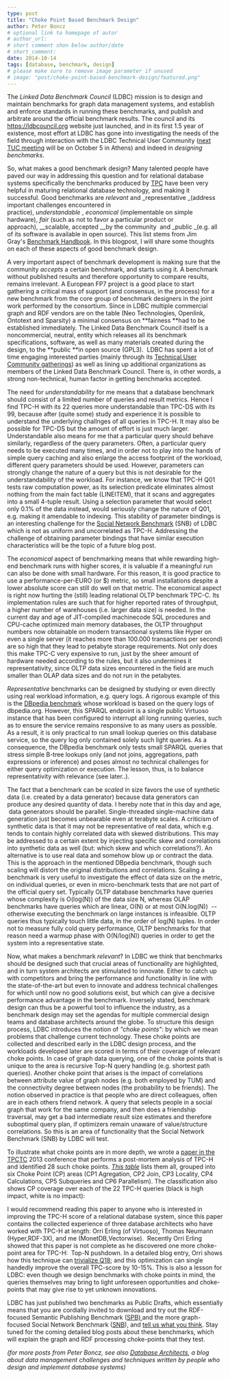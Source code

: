 ```yaml
---
type: post
title: "Choke Point Based Benchmark Design"
author: Peter Boncz
# optional link to homepage of autor
# author_url: 
# short comment shon below author/date
# short_comment:
date: 2014-10-14
tags: [database, benchmark, design]
# please make sure to remove image parameter if unused
# image: "post/choke-point-based-benchmark-design/featured.png" 
---
```



The *Linked Data Benchmark Council* (LDBC) mission is to design and
maintain benchmarks for graph data management systems, and establish and
enforce standards in running these benchmarks, and publish and arbitrate
around the official benchmark results. The council and its
https://ldbcouncil.org website just launched, and in its
first 1.5 year of existence, most effort at LDBC has gone into
investigating the needs of the field through interaction with the LDBC
Technical User Community
([next TUC meeting](/event/fifth-tuc-meeting) will be on October 5 in Athens) and indeed in *designing
benchmarks*.

So, what makes a good benchmark design? Many talented people have paved
our way in addressing this question and for relational database systems
specifically the benchmarks produced by [TPC](http://www.tpc.org/) have
been very helpful in maturing relational database technology, and making
it successful. Good benchmarks
are _relevant_ and _representative _(address important challenges
encountered in practice), _understandable_ , _economical_ (implementable
on simple hardware), _fair_ (such as not to favor a particular product
or approach), __scalable, accepted __by the
community  and _public _(e.g. all of its software is available in open
source). This list stems from Jim
Gray's [Benchmark Handbook](http://research.microsoft.com/en-us/um/people/gray/BenchmarkHandbook/TOC.htm). In this blogpost, I will share some thoughts on each of these aspects of good benchmark design.

A very important aspect of benchmark development is making sure that the
community *accepts* a certain benchmark, and starts using it. A
benchmark without published results and therefore opportunity to compare
results, remains irrelevant. A European FP7 project is a good place to
start gathering a critical mass of support (and consensus, in the
process) for a new benchmark from the core group of benchmark designers
in the joint work performed by the consortium. Since in LDBC multiple
commercial graph and RDF vendors are on the table (Neo Technologies,
Openlink, Ontotext and Sparsity) a minimal consensus on **fairness **had
to be established immediately. The Linked Data Benchmark Council itself
is a noncommercial, neutral, entity which releases all its benchmark
specifications, software, as well as many materials created during the
design, to the **public **in open source (GPL3).  LDBC has spent a lot
of time engaging interested parties (mainly through
its [Technical User Community gatherings](http://ldbcouncil.org/tags/tuc-meeting/)) as well as lining up additional organizations as
members of the Linked Data Benchmark Council. There is, in other words,
a strong non-technical, human factor in getting benchmarks accepted.

The need for *understandability* for me means that a database benchmark
should consist of a limited number of queries and result metrics. Hence
I find TPC-H with its 22 queries more understandable than TPC-DS with
its 99, because after (quite some) study and experience it is possible
to understand the underlying challnges of all queries in TPC-H. It may
also be possible for TPC-DS but the amount of effort is just much
larger. Understandable also means for me that a particular query should
behave similarly, regardless of the query parameters. Often, a
particular query needs to be executed many times, and in order not to
play into the hands of simple query caching and also enlarge the access
footprint of the workload, different query parameters should be used.
However, parameters can strongly change the nature of a query but this
is not desirable for the understandability of the workload. For
instance, we know that TPC-H Q01 tests raw computation power, as its
selection predicate eliminates almost nothing from the main fact table
(LINEITEM), that it scans and aggregates into a small 4-tuple result.
Using a selection parameter that would select only 0.1% of the data
instead, would seriously change the nature of Q01, e.g. making it
amendable to indexing. This stability of parameter bindings is an
interesting challenge for the [Social Network Benchmark](benchmarks/snb) (SNB) of LDBC which is not as uniform and
uncorrelated as TPC-H. Addressing the challenge of obtaining parameter
bindings that have similar execution characteristics will be the topic
of a future blog post.

The *economical* aspect of benchmarking means that while rewarding
high-end benchmark runs with higher scores, it is valuable if a
meaningful run can also be done with small hardware. For this reason, it
is good practice to use a performance-per-EURO (or $) metric, so small
installations despite a lower absolute score can still do well on that
metric. The economical aspect is right now hurting the (still) leading
relational OLTP benchmark TPC-C. Its implementation rules are such that
for higher reported rates of throughput, a higher number of warehouses
(i.e. larger data size) is needed. In the current day and age of
JIT-compiled machinecode SQL procedures and CPU-cache optimized main
memory databases, the OLTP throughput numbers now obtainable on modern
transactional systems like Hyper on even a single server (it reaches
more than 100.000 transactions per second) are so high that they lead to
petabyte storage requirements. Not only does this make TPC-C very
expensive to run, just by the sheer amount of hardware needed according
to the rules, but it also undermines it representativity, since OLTP
data sizes encountered in the field are much smaller than OLAP data
sizes and do not run in the petabytes.

*Representative* benchmarks can be designed by studying or even directly
using real workload information, e.g. query logs. A rigorous example of
this is the [DBpedia benchmark](http://aksw.org/Projects/DBPSB.html) whose
workload is based on the query logs of dbpedia.org. However, this SPARQL
endpoint is a single public Virtuoso instance that has been configured
to interrupt all long running queries, such as to ensure the service
remains responsive to as many users as possible. As a result, it is only
practical to run small lookup queries on this database service, so the
query log only contained solely such light queries. As a consequence,
the DBpedia benchmark only tests small SPARQL queries that stress simple
B-tree lookups only (and not joins, aggregations, path expressions or
inference) and poses almost no technical challenges for either query
optimization or execution. The lesson, thus, is to balance
representativity with relevance (see later..).

The fact that a benchmark can be *scaled* in size favors the use of
synthetic data (i.e. created by a data generator) because data
generators can produce any desired quantity of data. I hereby note that
in this day and age,  data generators should be parallel.
Single-threaded single-machine data generation just becomes unbearable
even at terabyte scales. A criticism of synthetic data is that it may
not be representative of real data, which e.g. tends to contain highly
correlated data with skewed distributions. This may be addressed to a
certain extent by injecting specific skew and correlations into
synthetic data as well (but: which skew and which correlations?). An
alternative is to use real data and somehow blow up or contract the
data. This is the approach in the mentioned DBpedia benchmark, though
such scaling will distort the original distributions and correlations.
Scaling a benchmark is very useful to investigate the effect of data
size on the metric, on individual queries, or even in micro-benchmark
tests that are not part of the official query set. Typically OLTP
database benchmarks have queries whose complexity is O(log(N)) of the
data size N, whereas OLAP benchmarks have queries which are linear, O(N)
or at most O(N.log(N))  -- otherwise executing the benchmark on large
instances is infeasible. OLTP queries thus typically touch little data,
in the order of log(N) tuples. In order not to measure fully cold query
performance, OLTP benchmarks for that reason need a warmup phase with
O(N/log(N)) queries in order to get the system into a representative
state.

Now, what makes a benchmark *relevant*? In LDBC we think that benchmarks
should be designed such that crucial areas of functionality are
highlighted, and in turn system architects are stimulated to innovate.
Either to catch up with competitors and bring the performance and
functionality in line with the state-of-the-art but even to innovate and
address technical challenges for which until now no good solutions
exist, but which can give a decisive performance advantage in the
benchmark. Inversely stated, benchmark design can thus be a powerful
tool to influence the industry, as a benchmark design may set the
agendas for multiple commercial design teams and database architects
around the globe. To structure this design process, LDBC introduces the
notion of *"choke points"*: by which we mean problems that challenge
current technology. These choke points are collected and described early
in the LDBC design process, and the workloads developed later are scored
in terms of their coverage of relevant choke points. In case of graph
data querying, one of the choke points that is unique to the area is
recursive Top-N query handling (e.g. shortest path queries). Another
choke point that arises is the impact of correlations between attribute
value of graph nodes (e.g. both employed by TUM) and the connectivity
degree between nodes (the probability to be friends). The notion
observed in practice is that people who are direct colleagues, often are
in each others friend network. A query that selects people in a social
graph that work for the same company, and then does a friendship
traversal, may get a bad intermediate result size estimates and
therefore suboptimal query plan, if optimizers remain unaware of
value/structure correlations. So this is an area of functionality that
the Social Network Benchmark (SNB) by LDBC will test.

To illustrate what choke points are in more depth, we wrote
a [paper in the TPCTC](http://oai.cwi.nl/oai/asset/21424/21424B.pdf) 2013
conference that performs a post-mortem analysis of TPC-H and identified
28 such choke points.
*[This table](chokepoints.png)* lists them all, grouped into six Choke Point (CP) areas (CP1
Agregation, CP2 Join, CP3 Locality, CP4 Calculations, CP5 Subqueries and
CP6 Parallelism). The classification also shows CP coverage over each of
the 22 TPC-H queries (black is high impact, white is no impact):

I would recommend reading this paper to anyone who is interested in
improving the TPC-H score of a relational database system, since this
paper contains the collected experience of three database architects who
have worked with TPC-H at length: Orri Erling (of Virtuoso), Thomas
Neumann (Hyper,RDF-3X), and me (MonetDB,Vectorwise).  Recently Orri
Erling showed that this paper is not complete as he discovered one more
choke-point area for TPC-H:  Top-N pushdown. In a detailed blog entry,
Orri shows how this technique
can [trivialize Q18](http://www.openlinksw.com/weblog/oerling/?id=1779);
and this optimization can single handedly improve the overall TPC-score
by 10-15%. This is also a lesson for LDBC: even though we design
benchmarks with choke points in mind, the queries themselves may bring
to light unforeseen opportunities and choke-points that may give rise to
yet unknown innovations. 

LDBC has just published two benchmarks as Public Drafts, which
essentially means that you are cordially invited to download and try out
the RDF-focused Semantic Publishing Benchmark
([SPB) ](http://ldbcouncil.org/developer/spb)and the more graph-focused
Social Network Benchmark ([SNB](http://ldbcouncil.org/developer/snb)), 
and [tell us what you think](https://groups.google.com/forum/#!forum/ldbcouncil). Stay tuned for the coming detailed blog posts about these
benchmarks, which will explain the graph and RDF processing choke-points
that they test.

_(for more posts from Peter Boncz, see
also [Database Architects](http://databasearchitects.blogspot.com), a blog
about data management challenges and techniques written by people who
design and implement database systems)_
